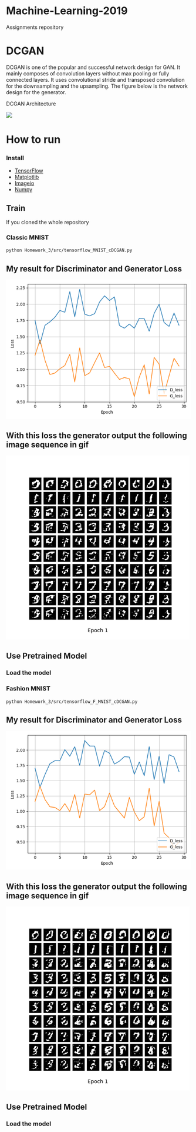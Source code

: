 # Machine-Learning-2019
Assignments repository

# DCGAN
DCGAN is one of the popular and successful network design for GAN. It mainly composes of convolution layers without max pooling or fully connected layers. It uses convolutional stride and transposed convolution for the downsampling and the upsampling. The figure below is the network design for the generator.

DCGAN Architecture

![](imgs/vanilla_gan_detailed_arch.png)

# How to run
### Install 
* [TensorFlow](https://www.tensorflow.org/install/)
* [Matplotlib](https://matplotlib.org/)
* [Imageio](https://imageio.readthedocs.io/en/stable/installation.html)
* [Numpy](https://docs.scipy.org/doc/numpy/user/install.html)

## Train
If you cloned the whole repository 
### Classic MNIST 
```bash
python Homework_3/src/tensorflow_MNIST_cDCGAN.py
```
## My result for Discriminator and Generator Loss
![](MNIST_cDCGAN_train_hist.png)

## With this loss the generator output the following image sequence in gif
![](MNIST_cDCGAN_generation_animation.gif)

## Use Pretrained Model
### Load the model 

### Fashion MNIST 
```bash
python Homework_3/src/tensorflow_F_MNIST_cDCGAN.py
```
## My result for Discriminator and Generator Loss
![](Fashion_MNIST_cDCGAN_train_hist.png)

## With this loss the generator output the following image sequence in gif
![](Fashion_MNIST_cDCGAN_generation_animation.gif)

## Use Pretrained Model
### Load the model 
